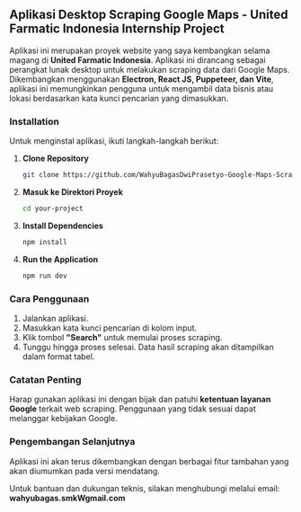 ## Aplikasi Desktop Scraping Google Maps - United Farmatic Indonesia Internship Project

Aplikasi ini merupakan proyek website yang saya kembangkan selama magang di **United Farmatic Indonesia**. Aplikasi ini dirancang sebagai perangkat lunak desktop untuk melakukan scraping data dari Google Maps. Dikembangkan menggunakan **Electron, React JS, Puppeteer, dan Vite**, aplikasi ini memungkinkan pengguna untuk mengambil data bisnis atau lokasi berdasarkan kata kunci pencarian yang dimasukkan.

### Installation
Untuk menginstal aplikasi, ikuti langkah-langkah berikut:

1. **Clone Repository**
   ```bash
   git clone https://github.com/WahyuBagasDwiPrasetyo-Google-Maps-Scrapping-Project-UFI
   ```

2. **Masuk ke Direktori Proyek**
   ```bash
   cd your-project
   ```

3. **Install Dependencies**
   ```bash
   npm install
   ```

4. **Run the Application**
   ```bash
   npm run dev
   ```

### Cara Penggunaan
1. Jalankan aplikasi.
2. Masukkan kata kunci pencarian di kolom input.
3. Klik tombol **"Search"** untuk memulai proses scraping.
4. Tunggu hingga proses selesai. Data hasil scraping akan ditampilkan dalam format tabel.

### Catatan Penting
Harap gunakan aplikasi ini dengan bijak dan patuhi **ketentuan layanan Google** terkait web scraping. Penggunaan yang tidak sesuai dapat melanggar kebijakan Google.

### Pengembangan Selanjutnya
Aplikasi ini akan terus dikembangkan dengan berbagai fitur tambahan yang akan diumumkan pada versi mendatang.

Untuk bantuan dan dukungan teknis, silakan menghubungi melalui email: **wahyubagas.smkWgmail.com**
